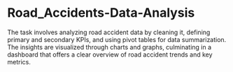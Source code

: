 # Road_Accidents-Data-Analysis
The task involves analyzing road accident data by cleaning it, defining primary and secondary KPIs, and using pivot tables for data summarization. The insights are visualized through charts and graphs, culminating in a dashboard that offers a clear overview of road accident trends and key metrics.
